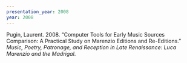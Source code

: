 ```yaml
---
presentation_year: 2008
year: 2008
---
```


Pugin, Laurent. 2008. “Computer Tools for Early Music Sources Comparison: A Practical Study on Marenzio Editions and Re-Editions.” <i>Music, Poetry, Patronage, and Reception in Late Renaissance: Luca Marenzio and the Madrigal</i>.
